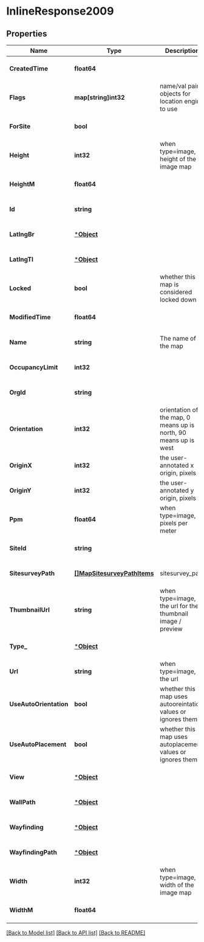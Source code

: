 # InlineResponse2009

## Properties
Name | Type | Description | Notes
------------ | ------------- | ------------- | -------------
**CreatedTime** | **float64** |  | [optional] [default to null]
**Flags** | **map[string]int32** | name/val pair objects for location engine to use | [optional] [default to null]
**ForSite** | **bool** |  | [optional] [default to null]
**Height** | **int32** | when type&#x3D;image, height of the image map | [optional] [default to null]
**HeightM** | **float64** |  | [optional] [default to null]
**Id** | **string** |  | [optional] [default to null]
**LatlngBr** | [***Object**](.md) |  | [optional] [default to null]
**LatlngTl** | [***Object**](.md) |  | [optional] [default to null]
**Locked** | **bool** | whether this map is considered locked down | [optional] [default to false]
**ModifiedTime** | **float64** |  | [optional] [default to null]
**Name** | **string** | The name of the map | [optional] [default to null]
**OccupancyLimit** | **int32** |  | [optional] [default to null]
**OrgId** | **string** |  | [optional] [default to null]
**Orientation** | **int32** | orientation of the map, 0 means up is north, 90 means up is west | [optional] [default to 0]
**OriginX** | **int32** | the user-annotated x origin, pixels | [optional] [default to null]
**OriginY** | **int32** | the user-annotated y origin, pixels | [optional] [default to null]
**Ppm** | **float64** | when type&#x3D;image, pixels per meter | [optional] [default to null]
**SiteId** | **string** |  | [optional] [default to null]
**SitesurveyPath** | [**[]MapSitesurveyPathItems**](map_sitesurvey_path_items.md) | sitesurvey_path | [optional] [default to null]
**ThumbnailUrl** | **string** | when type&#x3D;image, the url for the thumbnail image / preview | [optional] [default to null]
**Type_** | [***Object**](.md) |  | [optional] [default to null]
**Url** | **string** | when type&#x3D;image, the url | [optional] [default to null]
**UseAutoOrientation** | **bool** | whether this map uses autooreintation values or ignores them | [optional] [default to false]
**UseAutoPlacement** | **bool** | whether this map uses autoplacement values or ignores them | [optional] [default to false]
**View** | [***Object**](.md) |  | [optional] [default to null]
**WallPath** | [***Object**](.md) |  | [optional] [default to null]
**Wayfinding** | [***Object**](.md) |  | [optional] [default to null]
**WayfindingPath** | [***Object**](.md) |  | [optional] [default to null]
**Width** | **int32** | when type&#x3D;image, width of the image map | [optional] [default to null]
**WidthM** | **float64** |  | [optional] [default to null]

[[Back to Model list]](../README.md#documentation-for-models) [[Back to API list]](../README.md#documentation-for-api-endpoints) [[Back to README]](../README.md)

